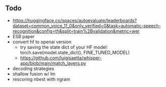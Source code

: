 ## Todo

- https://huggingface.co/spaces/autoevaluate/leaderboards?dataset=common_voice_11_0&only_verified=0&task=automatic-speech-recognition&config=th&split=train%2Bvalidation&metric=wer
- ESB paper
- convert hf to openai version
    - try saving the state dict of your HF model: torch.save(model.state_dict(), FINE_TUNED_MODEL)
    - https://github.com/luigisaetta/whisper-app/blob/main/match_layers.py
- decoding strategies
- shallow fusion w/ lm
- rescoring nbest with ngram
